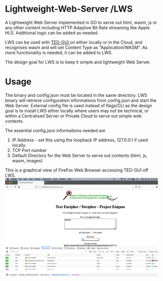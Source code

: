 # Lightweight-Web-Server /LWS
A Lightweight Web Server implemented in GO to serve out html, wasm, js or any other content including HTTP Adaptive Bit Rate streaming like Apple HLS. Additional logic can be added as needed.

LWS can be used with <a href="https://github.com/maxng07/ted-gui"> TED-GUI </a> on either locally or in the Cloud, and recognises wasm and will set Content Type as "Application/WASM". As more functionality is needed, it can be added to LWS. 

The design goal for LWS is to keep it simple and lightweight Web Server.

# Usage
The binary and config.json must be located in the same directory. LWS binary will retrieve configuration informations from config.json and start the Web Server. External config file is used instead of flags/CLI as the design goal is to install LWS either locally where users may not be technical, or within a Centralised Server or Private Cloud to serve out simple web contents.

The essential config.json informations needed are
1. IP Address - set this using the loopback IP address, 127.0.0.1 if used locally.
2. TCP Port number
3. Default Directory for the Web Server to serve out contents (html, js, wasm, images)

This is a graphical view of FireFox Web Browser accessing TED-GUI off LWS. 
<img src="https://github.com/maxng07/Lightweight-Web-Server/blob/master/graphics/webserver2.png">
